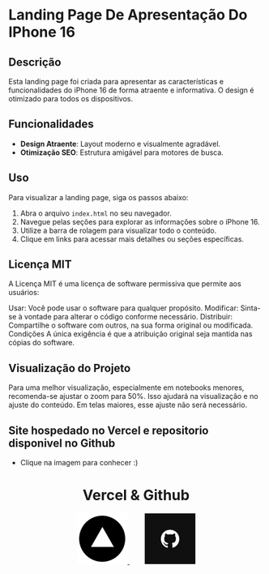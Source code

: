 # Landing Page De Apresentação Do IPhone 16 

## Descrição

Esta landing page foi criada para apresentar as características e funcionalidades do iPhone 16 de forma atraente e informativa. O design é otimizado para todos os dispositivos.

## Funcionalidades

- **Design Atraente**: Layout moderno e visualmente agradável.
- **Otimização SEO**: Estrutura amigável para motores de busca.

## Uso

Para visualizar a landing page, siga os passos abaixo:

1. Abra o arquivo `index.html` no seu navegador.
2. Navegue pelas seções para explorar as informações sobre o iPhone 16.
3. Utilize a barra de rolagem para visualizar todo o conteúdo.
4. Clique em links para acessar mais detalhes ou seções específicas.

## Licença MIT

A Licença MIT é uma licença de software permissiva que permite aos usuários:

Usar: Você pode usar o software para qualquer propósito.
Modificar: Sinta-se à vontade para alterar o código conforme necessário.
Distribuir: Compartilhe o software com outros, na sua forma original ou modificada.
Condições
A única exigência é que a atribuição original seja mantida nas cópias do software.

## Visualização do Projeto
Para uma melhor visualização, especialmente em notebooks menores, recomenda-se ajustar o zoom para 50%. Isso ajudará na visualização e no ajuste do conteúdo. Em telas maiores, esse ajuste não será necessário.

## Site hospedado no Vercel e repositorio disponivel no Github

- Clique na imagem para conhecer :)

<div style="text-align: center">
<h1>Vercel & Github</h1>
<a href="https://atv-03-pw-1-omega.vercel.app/" style="margin-right: 30px;">
  <img src="logo-vercel.png" alt="Imagem do Vercel" width="100" height="100">
</a>
<a href="https://github.com/jvitor5555/ATV03PW1.git">
  <img src="github.png" alt="Texto alternativo 2" width="100" height="100">
</a>
</div>



